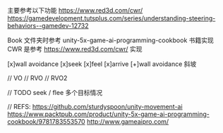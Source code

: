 主要参考以下功能
https://www.red3d.com/cwr/
https://gamedevelopment.tutsplus.com/series/understanding-steering-behaviors--gamedev-12732


Book 文件夹时参考 unity-5x-game-ai-programming-cookbook 书籍实现
CWR 是参考 https://www.red3d.com/cwr/ 实现

[x]wall avoidance
[x]seek
[x]feel
[x]arrive
[+]wall avoidance 斜坡

// VO
// RVO
// RVO2

// TODO
seek / flee 多个目标情况

// REFS:
https://github.com/sturdyspoon/unity-movement-ai
https://www.packtpub.com/product/unity-5x-game-ai-programming-cookbook/9781783553570
http://www.gameaipro.com/

